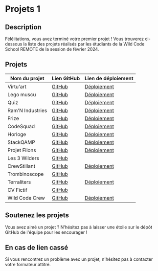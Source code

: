 # Projets 1

## Description

Féléiitations, vous avez terminé votre premier projet !
Vous trouverez ci-dessous la liste des projets réalisés par les étudiants de la Wild Code School REMOTE de la session de
février 2024.

## Projets

| Nom du projet    | Lien GitHub                                                                         | Lien de déploiement                                                                     |
|------------------|-------------------------------------------------------------------------------------|-----------------------------------------------------------------------------------------|
| Virtu'art        | [GitHub](https://github.com/fanny-pretre/art-galery-2)                              | [Déploiement](https://fanny-pretre.github.io/art-galery-2)                              |
| Lego muscu       | [GitHub](https://github.com/WildCodeSchool-2024-02/JS-RemoteFR-P1-Lego-Muscu)       | [Déploiement](https://wildcodeschool-2024-02.github.io/JS-RemoteFR-P1-Lego-Muscu)       |
| Quiz             | [GitHub](https://github.com/AurelienChetot/Projet-1-Team-3)                         | [Déploiement](https://aurelienchetot.github.io/Projet-1-Team-3/)                        |
| Ram'N Industries | [GitHub](https://github.com/WildCodeSchool-2024-02/JS-RemoteFR-P1-Ram-N-Industries) | [Déploiement](https://wildcodeschool-2024-02.github.io/JS-RemoteFR-P1-Ram-N-Industries) |
| Frize            | [GitHub](https://github.com/Moonlow31/Projet-Chrono)                                | [Déploiement](https://moonlow31.github.io/Projet-Chrono/)                               |
| CodeSquad        | [GitHub](https://github.com/WildCodeSchool-2024-02/JS-RemoteFR-P1-CodeSquad)        | [Déploiement](https://wildcodeschool-2024-02.github.io/JS-RemoteFR-P1-CodeSquad)        |
| Horloge          | [GitHub](https://github.com/VncPsq/DragonFly)                                       | [Déploiement](https://vncpsq.github.io/DragonFly/landing/)                              |
| StackQAMP        | [GitHub](https://github.com/WildCodeSchool-2024-02/JS-RemoteFR-P1-StackQAMP)        | [Déploiement](https://wildcodeschool-2024-02.github.io/JS-RemoteFR-P1-StackQAMP)        |
| Projet Filons    | [GitHub](https://github.com/enerisan/project-filons)                                | [Déploiement](https://enerisan.github.io/project-filons/)                               |
| Les 3 Wilders    | [GitHub](https://github.com/Julio-Compressor/site-vitrine.git)                      |                                                                                         |
| CrewStillant     | [GitHub](https://github.com/camille-haxa/world-wild-eat)                            | [Déploiement](https://camille-haxa.github.io/world-wild-eat/)                           |
| Trombinoscope    | [GitHub](https://github.com/MatthWCS/Project1)                                      |                                                                                         |
| Terraliters      | [GitHub](https://github.com/elhayanich/cloud-clicker.git)                           | [Déploiement](https://elhayanich.github.io/cloud-clicker/)                              |
| CV Fictif        | [GitHub](https://github.com/Dogegab/Project-CV-Bruce-Banner)                        |                                                                                         |
| Wild Code Crew   | [GitHub](https://github.com/HippolyteWeber/WildCodeQuiz)                            | [Déploiement](https://hippolyteweber.github.io/WildCodeQuiz/)                           |                 

## Soutenez les projets

Vous avez aimé un projet ? N'hésitez pas à laisser une étoile sur le dépôt GitHub de l'équipe pour les encourager !

## En cas de lien cassé

Si vous rencontrez un problème avec un projet, n'hésitez pas à contacter votre formateur attitré.